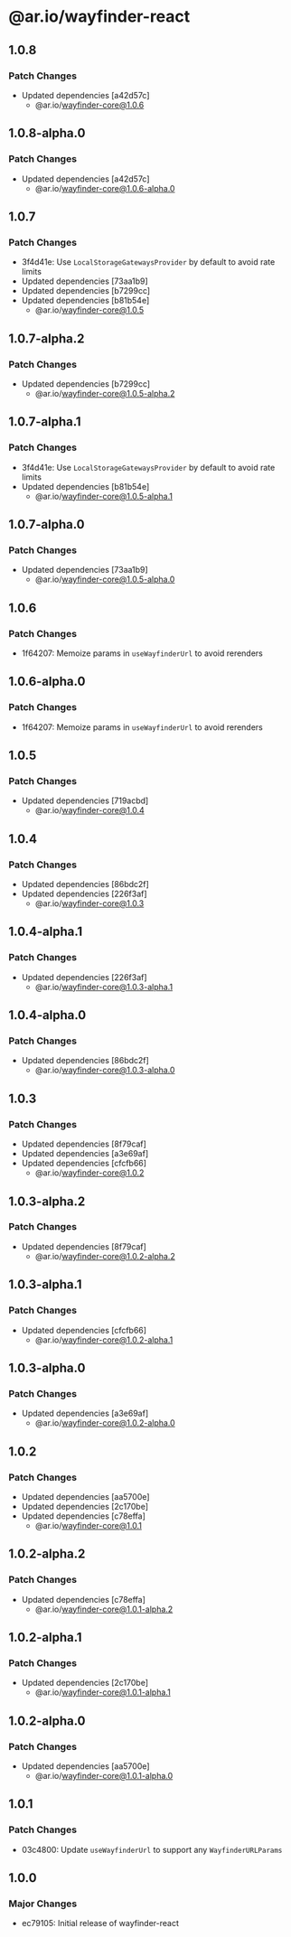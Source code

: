 # @ar.io/wayfinder-react

## 1.0.8

### Patch Changes

- Updated dependencies [a42d57c]
  - @ar.io/wayfinder-core@1.0.6

## 1.0.8-alpha.0

### Patch Changes

- Updated dependencies [a42d57c]
  - @ar.io/wayfinder-core@1.0.6-alpha.0

## 1.0.7

### Patch Changes

- 3f4d41e: Use `LocalStorageGatewaysProvider` by default to avoid rate limits
- Updated dependencies [73aa1b9]
- Updated dependencies [b7299cc]
- Updated dependencies [b81b54e]
  - @ar.io/wayfinder-core@1.0.5

## 1.0.7-alpha.2

### Patch Changes

- Updated dependencies [b7299cc]
  - @ar.io/wayfinder-core@1.0.5-alpha.2

## 1.0.7-alpha.1

### Patch Changes

- 3f4d41e: Use `LocalStorageGatewaysProvider` by default to avoid rate limits
- Updated dependencies [b81b54e]
  - @ar.io/wayfinder-core@1.0.5-alpha.1

## 1.0.7-alpha.0

### Patch Changes

- Updated dependencies [73aa1b9]
  - @ar.io/wayfinder-core@1.0.5-alpha.0

## 1.0.6

### Patch Changes

- 1f64207: Memoize params in `useWayfinderUrl` to avoid rerenders

## 1.0.6-alpha.0

### Patch Changes

- 1f64207: Memoize params in `useWayfinderUrl` to avoid rerenders

## 1.0.5

### Patch Changes

- Updated dependencies [719acbd]
  - @ar.io/wayfinder-core@1.0.4

## 1.0.4

### Patch Changes

- Updated dependencies [86bdc2f]
- Updated dependencies [226f3af]
  - @ar.io/wayfinder-core@1.0.3

## 1.0.4-alpha.1

### Patch Changes

- Updated dependencies [226f3af]
  - @ar.io/wayfinder-core@1.0.3-alpha.1

## 1.0.4-alpha.0

### Patch Changes

- Updated dependencies [86bdc2f]
  - @ar.io/wayfinder-core@1.0.3-alpha.0

## 1.0.3

### Patch Changes

- Updated dependencies [8f79caf]
- Updated dependencies [a3e69af]
- Updated dependencies [cfcfb66]
  - @ar.io/wayfinder-core@1.0.2

## 1.0.3-alpha.2

### Patch Changes

- Updated dependencies [8f79caf]
  - @ar.io/wayfinder-core@1.0.2-alpha.2

## 1.0.3-alpha.1

### Patch Changes

- Updated dependencies [cfcfb66]
  - @ar.io/wayfinder-core@1.0.2-alpha.1

## 1.0.3-alpha.0

### Patch Changes

- Updated dependencies [a3e69af]
  - @ar.io/wayfinder-core@1.0.2-alpha.0

## 1.0.2

### Patch Changes

- Updated dependencies [aa5700e]
- Updated dependencies [2c170be]
- Updated dependencies [c78effa]
  - @ar.io/wayfinder-core@1.0.1

## 1.0.2-alpha.2

### Patch Changes

- Updated dependencies [c78effa]
  - @ar.io/wayfinder-core@1.0.1-alpha.2

## 1.0.2-alpha.1

### Patch Changes

- Updated dependencies [2c170be]
  - @ar.io/wayfinder-core@1.0.1-alpha.1

## 1.0.2-alpha.0

### Patch Changes

- Updated dependencies [aa5700e]
  - @ar.io/wayfinder-core@1.0.1-alpha.0

## 1.0.1

### Patch Changes

- 03c4800: Update `useWayfinderUrl` to support any `WayfinderURLParams`

## 1.0.0

### Major Changes

- ec79105: Initial release of wayfinder-react
